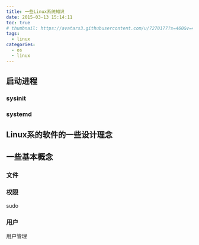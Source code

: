 ```yaml
---
title: 一些Linux系统知识
date: 2015-03-13 15:14:11
toc: true
# thumbnail: https://avatars3.githubusercontent.com/u/7270177?s=460&v=4
tags:
  - linux
categories:
  - os
  - linux
---
```



## 启动进程
### sysinit

### systemd

## Linux系的软件的一些设计理念


## 一些基本概念
### 文件

### 权限
sudo

### 用户
用户管理


